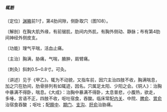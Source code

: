 ##### 辄筋

〔定位〕[渊腋](https://www.gmzyjc.com/read/zjs/zjs3.1.9-12-0.0.3.3.22.md)前1寸，第4肋间隙，侧卧取穴（图108）。

〔解剖〕在胸大肌外缘，有前锯肌，肋间内外肌，有胸外侧动、静脉；布有第4肋间神经外侧皮支。

〔功能〕理气平喘，活血止痛。

〔主治〕胸满，胁痛，气喘，腋肿，肩臂痛。

〔刺灸〕斜刺0.5~0.8寸。可灸。

〔讲述〕见于《甲乙》。辄为不动貌，又指车前，因穴主治四肢不收，胸满喘息，加之穴在肋间，肋骨排列有如辄迹，因名。穴属足太阳、少阳之会。《铜人》：治胸中暴满不得卧，喘息。《大成》：治胸中暴满不得卧，太息普悲，小腹热，欲走， 多唾，言语不正，四肢不收，呕吐宿食，吞酸。临床常配[内关](https://www.gmzyjc.com/read/zjs/zjs3.1.9-12-0.0.1.3.6.md)、中院、[脾俞](https://www.gmzyjc.com/read/zjs/zjs3.1.7-8-0.0.1.3.20.md)、[胃俞](https://www.gmzyjc.com/read/zjs/zjs3.1.7-8-0.0.1.3.21.md)治宿食吞酸 ；呕吐；配[膻中](https://www.gmzyjc.com/read/zjs/zjs3.2.1-0.1.1.3.16.md)、[期门](https://www.gmzyjc.com/read/zjs/zjs3.1.9-12-0.0.4.3.14.md)、[支沟](https://www.gmzyjc.com/read/zjs/zjs3.1.9-12-0.0.2.3.6.md)、[肝俞](https://www.gmzyjc.com/read/zjs/zjs3.1.7-8-0.0.1.3.18.md)治胁痛。
